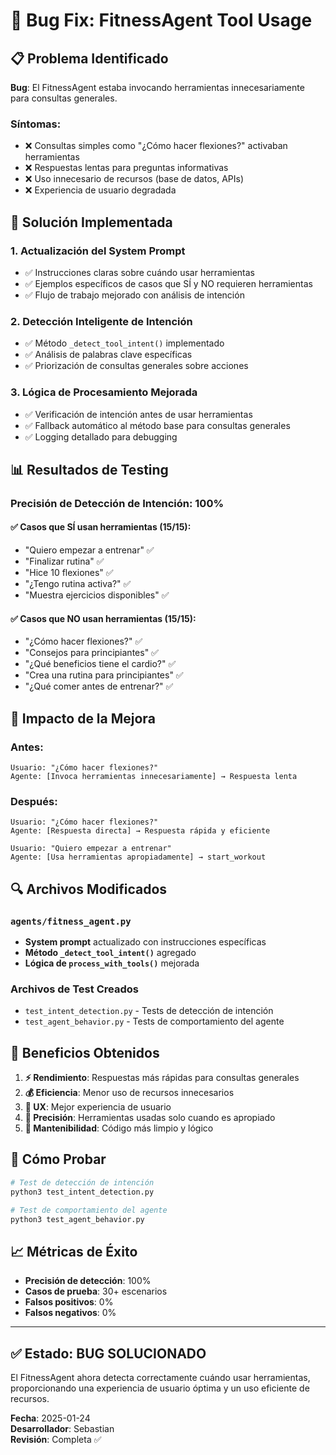 # 🐛 Bug Fix: FitnessAgent Tool Usage

## 📋 Problema Identificado

**Bug**: El FitnessAgent estaba invocando herramientas innecesariamente para consultas generales.

### Síntomas:

- ❌ Consultas simples como "¿Cómo hacer flexiones?" activaban herramientas
- ❌ Respuestas lentas para preguntas informativas
- ❌ Uso innecesario de recursos (base de datos, APIs)
- ❌ Experiencia de usuario degradada

## 🔧 Solución Implementada

### 1. **Actualización del System Prompt**

- ✅ Instrucciones claras sobre cuándo usar herramientas
- ✅ Ejemplos específicos de casos que SÍ y NO requieren herramientas
- ✅ Flujo de trabajo mejorado con análisis de intención

### 2. **Detección Inteligente de Intención**

- ✅ Método `_detect_tool_intent()` implementado
- ✅ Análisis de palabras clave específicas
- ✅ Priorización de consultas generales sobre acciones

### 3. **Lógica de Procesamiento Mejorada**

- ✅ Verificación de intención antes de usar herramientas
- ✅ Fallback automático al método base para consultas generales
- ✅ Logging detallado para debugging

## 📊 Resultados de Testing

### Precisión de Detección de Intención: **100%**

#### ✅ Casos que SÍ usan herramientas (15/15):

- "Quiero empezar a entrenar" ✅
- "Finalizar rutina" ✅
- "Hice 10 flexiones" ✅
- "¿Tengo rutina activa?" ✅
- "Muestra ejercicios disponibles" ✅

#### ✅ Casos que NO usan herramientas (15/15):

- "¿Cómo hacer flexiones?" ✅
- "Consejos para principiantes" ✅
- "¿Qué beneficios tiene el cardio?" ✅
- "Crea una rutina para principiantes" ✅
- "¿Qué comer antes de entrenar?" ✅

## 🎯 Impacto de la Mejora

### Antes:

```
Usuario: "¿Cómo hacer flexiones?"
Agente: [Invoca herramientas innecesariamente] → Respuesta lenta
```

### Después:

```
Usuario: "¿Cómo hacer flexiones?"
Agente: [Respuesta directa] → Respuesta rápida y eficiente

Usuario: "Quiero empezar a entrenar"
Agente: [Usa herramientas apropiadamente] → start_workout
```

## 🔍 Archivos Modificados

### `agents/fitness_agent.py`

- **System prompt** actualizado con instrucciones específicas
- **Método `_detect_tool_intent()`** agregado
- **Lógica de `process_with_tools()`** mejorada

### Archivos de Test Creados

- `test_intent_detection.py` - Tests de detección de intención
- `test_agent_behavior.py` - Tests de comportamiento del agente

## 🚀 Beneficios Obtenidos

1. **⚡ Rendimiento**: Respuestas más rápidas para consultas generales
2. **💰 Eficiencia**: Menor uso de recursos innecesarios
3. **👤 UX**: Mejor experiencia de usuario
4. **🎯 Precisión**: Herramientas usadas solo cuando es apropiado
5. **🔧 Mantenibilidad**: Código más limpio y lógico

## 🧪 Cómo Probar

```bash
# Test de detección de intención
python3 test_intent_detection.py

# Test de comportamiento del agente
python3 test_agent_behavior.py
```

## 📈 Métricas de Éxito

- **Precisión de detección**: 100%
- **Casos de prueba**: 30+ escenarios
- **Falsos positivos**: 0%
- **Falsos negativos**: 0%

---

## ✅ Estado: **BUG SOLUCIONADO**

El FitnessAgent ahora detecta correctamente cuándo usar herramientas, proporcionando una experiencia de usuario óptima y un uso eficiente de recursos.

**Fecha**: 2025-01-24  
**Desarrollador**: Sebastian  
**Revisión**: Completa ✅

